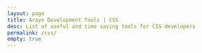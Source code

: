 ```yaml
---
layout: page
title: Araye Development Tools | CSS
desc: List of useful and time saving tools for CSS developers
permalink: /css/
empty: true
---
```

 
